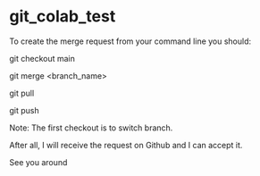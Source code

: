 # git_colab_test

To create the merge request from your command line you should:

git checkout main

git merge <branch_name>

git pull

git push

Note: The first checkout is to switch branch.

After all, I will receive the request on Github and I can accept it.

See you around
